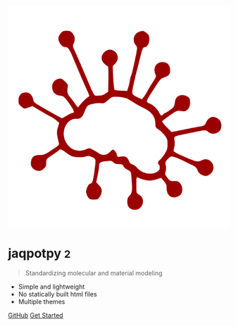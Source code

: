 ![logo](_media/jaqpot.svg)

# jaqpotpy <small>2</small>

> Standardizing molecular and material modeling

- Simple and lightweight
- No statically built html files
- Multiple themes

[GitHub](https://github.com/docsifyjs/docsify/)
[Get Started](#docsify)